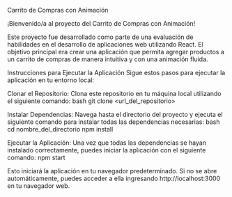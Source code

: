 Carrito de Compras con Animación

¡Bienvenido/a al proyecto del Carrito de Compras con Animación!

Este proyecto fue desarrollado como parte de una evaluación de habilidades en el desarrollo de aplicaciones web utilizando React. El objetivo principal era crear una aplicación que permita agregar productos a un carrito de compras de manera intuitiva y con una animación fluida.

Instrucciones para Ejecutar la Aplicación
Sigue estos pasos para ejecutar la aplicación en tu entorno local:

Clonar el Repositorio:
Clona este repositorio en tu máquina local utilizando el siguiente comando:
bash
git clone <url_del_repositorio>

Instalar Dependencias:
Navega hasta el directorio del proyecto y ejecuta el siguiente comando para instalar todas las dependencias necesarias:
bash
cd nombre_del_directorio
npm install

Ejecutar la Aplicación:
Una vez que todas las dependencias se hayan instalado correctamente, puedes iniciar la aplicación con el siguiente comando:
npm start

Esto iniciará la aplicación en tu navegador predeterminado. Si no se abre automáticamente, puedes acceder a ella ingresando http://localhost:3000 en tu navegador web.
